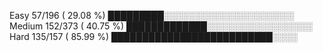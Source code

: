 
 Easy	 57/196 ( 29.08 %)  █████████░░░░░░░░░░░░░░░░░░░░░
 Medium	152/373 ( 40.75 %)  █████████████░░░░░░░░░░░░░░░░░
 Hard	135/157 ( 85.99 %)  ██████████████████████████░░░░

